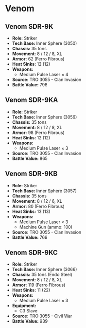 # Venom
## Venom SDR-9K
- **Role:** Striker
- **Tech Base:** Inner Sphere (3050)
- **Chassis:** 35 tons
- **Movement:** 8 / 12 / 8, XL
- **Armor:** 62 (Ferro Fibrous)
- **Heat Sinks:** 12 (12)
- **Weapons:**
  - Medium Pulse Laser × 4
- **Source:** TRO 3055 - Clan Invasion
- **Battle Value:** 798

## Venom SDR-9KA
- **Role:** Striker
- **Tech Base:** Inner Sphere (3056)
- **Chassis:** 35 tons
- **Movement:** 8 / 12 / 8, XL
- **Armor:** 98 (Ferro Fibrous)
- **Heat Sinks:** 12 (12)
- **Weapons:**
  - Medium Pulse Laser × 3
- **Source:** TRO 3055 - Clan Invasion
- **Battle Value:** 865

## Venom SDR-9KB
- **Role:** Striker
- **Tech Base:** Inner Sphere (3057)
- **Chassis:** 35 tons
- **Movement:** 8 / 12 / 6, XL
- **Armor:** 80 (Ferro Fibrous)
- **Heat Sinks:** 13 (13)
- **Weapons:**
  - Medium Pulse Laser × 3
  - Machine Gun (ammo: 100)
- **Source:** TRO 3055 - Clan Invasion
- **Battle Value:** 769

## Venom SDR-9KC
- **Role:** Striker
- **Tech Base:** Inner Sphere (3066)
- **Chassis:** 35 tons (Endo Steel)
- **Movement:** 8 / 12 / 8, XL
- **Armor:** 119 (Ferro Fibrous)
- **Heat Sinks:** 11 (22)
- **Weapons:**
  - Medium Pulse Laser × 3
- **Equipment:**
  - C3 Slave
- **Source:** TRO 3055 - Civil War
- **Battle Value:** 939

